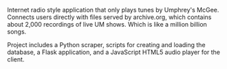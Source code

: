 Internet radio style application that only plays tunes by Umphrey's McGee. Connects users directly with files served by archive.org, which contains about 2,000 recordings of live UM shows. Which is like a million billion songs.

Project includes a Python scraper, scripts for creating and loading the database,
a Flask application, and a JavaScript HTML5 audio player for the client.